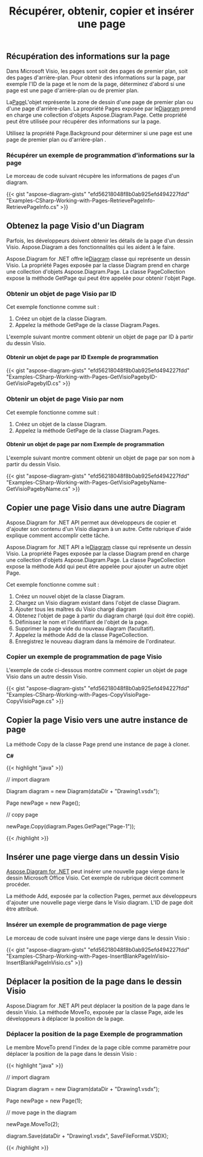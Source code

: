 ﻿---
title: Récupérer, obtenir, copier et insérer une page
type: docs
weight: 10
url: /fr/net/retrieve-get-copy-and-insert-a-page/
description: Cette section explique comment insérer une page, copier une page ou obtenir des informations sur la page avec Aspose.Diagram.
---
## **Récupération des informations sur la page**
Dans Microsoft Visio, les pages sont soit des pages de premier plan, soit des pages d'arrière-plan. Pour obtenir des informations sur la page, par exemple l'ID de la page et le nom de la page, déterminez d'abord si une page est une page d'arrière-plan ou de premier plan.

 La[Page](http://www.aspose.com/api/net/diagram/aspose.diagram/page)L'objet représente la zone de dessin d'une page de premier plan ou d'une page d'arrière-plan. La propriété Pages exposée par le[Diagram](http://www.aspose.com/api/net/diagram/aspose.diagram/diagram) prend en charge une collection d'objets Aspose.Diagram.Page. Cette propriété peut être utilisée pour récupérer des informations sur la page.

Utilisez la propriété Page.Background pour déterminer si une page est une page de premier plan ou d'arrière-plan .
### **Récupérer un exemple de programmation d'informations sur la page**
Le morceau de code suivant récupère les informations de pages d'un diagram.

{{< gist "aspose-diagram-gists" "efd56218048f8b0ab925efd494227fdd" "Examples-CSharp-Working-with-Pages-RetrievePageInfo-RetrievePageInfo.cs" >}}
## **Obtenez la page Visio d'un Diagram**
Parfois, les développeurs doivent obtenir les détails de la page d'un dessin Visio. Aspose.Diagram a des fonctionnalités qui les aident à le faire.

 Aspose.Diagram for .NET offre le[Diagram](http://www.aspose.com/api/net/diagram/aspose.diagram/diagram) classe qui représente un dessin Visio. La propriété Pages exposée par la classe Diagram prend en charge une collection d'objets Aspose.Diagram.Page. La classe PageCollection expose la méthode GetPage qui peut être appelée pour obtenir l'objet Page.
### **Obtenir un objet de page Visio par ID**
Cet exemple fonctionne comme suit :

1. Créez un objet de la classe Diagram.
1. Appelez la méthode GetPage de la classe Diagram.Pages.

L'exemple suivant montre comment obtenir un objet de page par ID à partir du dessin Visio.
#### **Obtenir un objet de page par ID Exemple de programmation**
{{< gist "aspose-diagram-gists" "efd56218048f8b0ab925efd494227fdd" "Examples-CSharp-Working-with-Pages-GetVisioPagebyID-GetVisioPagebyID.cs" >}}
### **Obtenir un objet de page Visio par nom**
Cet exemple fonctionne comme suit :

1. Créez un objet de la classe Diagram.
1. Appelez la méthode GetPage de la classe Diagram.Pages.
#### **Obtenir un objet de page par nom Exemple de programmation**
L'exemple suivant montre comment obtenir un objet de page par son nom à partir du dessin Visio.

{{< gist "aspose-diagram-gists" "efd56218048f8b0ab925efd494227fdd" "Examples-CSharp-Working-with-Pages-GetVisioPagebyName-GetVisioPagebyName.cs" >}}
## **Copier une page Visio dans une autre Diagram**
Aspose.Diagram for .NET API permet aux développeurs de copier et d'ajouter son contenu d'un Visio diagram à un autre. Cette rubrique d'aide explique comment accomplir cette tâche.

 Aspose.Diagram for .NET API a le[Diagram](http://www.aspose.com/api/net/diagram/aspose.diagram/diagram) classe qui représente un dessin Visio. La propriété Pages exposée par la classe Diagram prend en charge une collection d'objets Aspose.Diagram.Page. La classe PageCollection expose la méthode Add qui peut être appelée pour ajouter un autre objet Page.

Cet exemple fonctionne comme suit :

1. Créez un nouvel objet de la classe Diagram.
1. Chargez un Visio diagram existant dans l'objet de classe Diagram.
1. Ajouter tous les maîtres du Visio chargé diagram
1. Obtenez l'objet de page à partir du diagram chargé (qui doit être copié).
1. Définissez le nom et l'identifiant de l'objet de la page.
1. Supprimer la page vide du nouveau diagram (facultatif).
1. Appelez la méthode Add de la classe PageCollection.
1. Enregistrez le nouveau diagram dans la mémoire de l'ordinateur.
### **Copier un exemple de programmation de page Visio**
L'exemple de code ci-dessous montre comment copier un objet de page Visio dans un autre dessin Visio.

{{< gist "aspose-diagram-gists" "efd56218048f8b0ab925efd494227fdd" "Examples-CSharp-Working-with-Pages-CopyVisioPage-CopyVisioPage.cs" >}}
## **Copier la page Visio vers une autre instance de page**
La méthode Copy de la classe Page prend une instance de page à cloner.

**C#**

{{< highlight "java" >}}

 // import diagram

Diagram diagram = new Diagram(dataDir + "Drawing1.vsdx");

Page newPage = new Page();

// copy page

newPage.Copy(diagram.Pages.GetPage("Page-1"));

{{< /highlight >}}
## **Insérer une page vierge dans un dessin Visio**
[Aspose.Diagram for .NET](http://www.aspose.com/.net/diagram-component.aspx) peut insérer une nouvelle page vierge dans le dessin Microsoft Office Visio. Cet exemple de rubrique décrit comment procéder.

La méthode Add, exposée par la collection Pages, permet aux développeurs d'ajouter une nouvelle page vierge dans le Visio diagram. L'ID de page doit être attribué.
### **Insérer un exemple de programmation de page vierge**
Le morceau de code suivant insère une page vierge dans le dessin Visio :

{{< gist "aspose-diagram-gists" "efd56218048f8b0ab925efd494227fdd" "Examples-CSharp-Working-with-Pages-InsertBlankPageInVisio-InsertBlankPageInVisio.cs" >}}
## **Déplacer la position de la page dans le dessin Visio**
Aspose.Diagram for .NET API peut déplacer la position de la page dans le dessin Visio. La méthode MoveTo, exposée par la classe Page, aide les développeurs à déplacer la position de la page.
### **Déplacer la position de la page Exemple de programmation**
Le membre MoveTo prend l'index de la page cible comme paramètre pour déplacer la position de la page dans le dessin Visio :

{{< highlight "java" >}}

 // import diagram

Diagram diagram = new Diagram(dataDir + "Drawing1.vsdx");

Page newPage = new Page(1);

// move page in the diagram

newPage.MoveTo(2);

diagram.Save(dataDir + "Drawing1.vsdx", SaveFileFormat.VSDX);

{{< /highlight >}}
